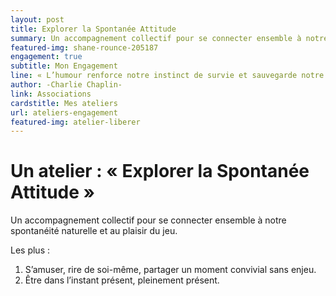 ```yaml
---
layout: post
title: Explorer la Spontanée Attitude
summary: Un accompagnement collectif pour se connecter ensemble à notre spontanéité
featured-img: shane-rounce-205187
engagement: true
subtitle: Mon Engagement
line: « L’humour renforce notre instinct de survie et sauvegarde notre santé d’esprit »
author: -Charlie Chaplin-
link: Associations
cardstitle: Mes ateliers
url: ateliers-engagement
featured-img: atelier-liberer
---
```


# Un atelier : « Explorer la Spontanée Attitude » 

Un accompagnement collectif pour se connecter ensemble à notre spontanéité naturelle et au plaisir du jeu.

Les plus :

1. S’amuser, rire de soi-même, partager un moment convivial sans enjeu.
2. Être dans l’instant présent, pleinement présent.
